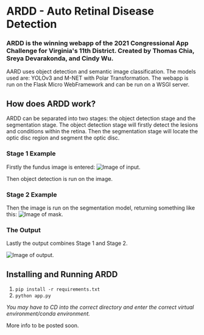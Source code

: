 <h1> ARDD
  - Auto Retinal Disease Detection </h1>

<h3> ARDD is the winning webapp of the 2021 Congressional App Challenge for Virginia's 11th District. Created by Thomas Chia, Sreya Devarakonda, and Cindy Wu. </h3>

AARD uses object detection and semantic image classification. The models used are: YOLOv3 and M-NET with Polar Transformation. The webapp is run on the Flask Micro WebFramework and can be run on a WSGI server. 

<h2> How does ARDD work? </h2>

ARDD can be separated into two stages: the object detection stage and the segmentation stage. The object detection stage will firstly detect the lesions and conditions within the retina. Then the segmentation stage will locate the optic disc region and segment the optic disc.

<h3> Stage 1 Example </h3>

Firstly the fundus image is entered:
![Image of input.](https://github.com/IdeaKing/aard/blob/main/uploads/original/5999712.jpg)

Then object detection is run on the image.

<h3> Stage 2 Example </h3>

Then the image is run on the segmentation model, returning something like this:
![Image of mask.](https://github.com/IdeaKing/aard/blob/main/uploads/masks/mask_5999712.jpg)

<h3> The Output </h3>

Lastly the output combines Stage 1 and Stage 2.

![Image of output.](https://github.com/IdeaKing/aard/blob/main/uploads/output/5999712.jpg)

<h2> Installing and Running ARDD </h2>

1. ` pip install -r requirements.txt `
2. ` python app.py `

*You may have to CD into the correct directory and enter the correct virtual environment/conda environment.*


More info to be posted soon.
